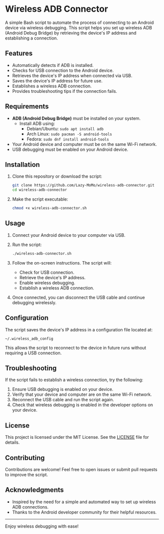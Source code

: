 # Wireless ADB Connector

A simple Bash script to automate the process of connecting to an Android device via wireless debugging. This script helps you set up wireless ADB (Android Debug Bridge) by retrieving the device's IP address and establishing a connection.

## Features

- Automatically detects if ADB is installed.
- Checks for USB connection to the Android device.
- Retrieves the device's IP address when connected via USB.
- Saves the device's IP address for future use.
- Establishes a wireless ADB connection.
- Provides troubleshooting tips if the connection fails.

## Requirements

- **ADB (Android Debug Bridge)** must be installed on your system.
  - Install ADB using:
    - Debian/Ubuntu: `sudo apt install adb`
    - Arch Linux: `sudo pacman -S android-tools`
    - Fedora: `sudo dnf install android-tools`
- Your Android device and computer must be on the same Wi-Fi network.
- USB debugging must be enabled on your Android device.

## Installation

1. Clone this repository or download the script:

   ```bash
   git clone https://github.com/Lazy-MoMo/wireless-adb-connector.git
   cd wireless-adb-connector
   ```

2. Make the script executable:

   ```bash
   chmod +x wireless-adb-connector.sh
   ```

## Usage

1. Connect your Android device to your computer via USB.
2. Run the script:

   ```bash
   ./wireless-adb-connector.sh
   ```

3. Follow the on-screen instructions. The script will:

   - Check for USB connection.
   - Retrieve the device's IP address.
   - Enable wireless debugging.
   - Establish a wireless ADB connection.

4. Once connected, you can disconnect the USB cable and continue debugging wirelessly.

## Configuration

The script saves the device's IP address in a configuration file located at:

```
~/.wireless_adb_config
```

This allows the script to reconnect to the device in future runs without requiring a USB connection.

## Troubleshooting

If the script fails to establish a wireless connection, try the following:

1. Ensure USB debugging is enabled on your device.
2. Verify that your device and computer are on the same Wi-Fi network.
3. Reconnect the USB cable and run the script again.
4. Check that wireless debugging is enabled in the developer options on your device.

## License

This project is licensed under the MIT License. See the [LICENSE](LICENSE) file for details.

## Contributing

Contributions are welcome! Feel free to open issues or submit pull requests to improve the script.

## Acknowledgments

- Inspired by the need for a simple and automated way to set up wireless ADB connections.
- Thanks to the Android developer community for their helpful resources.

---

Enjoy wireless debugging with ease!
